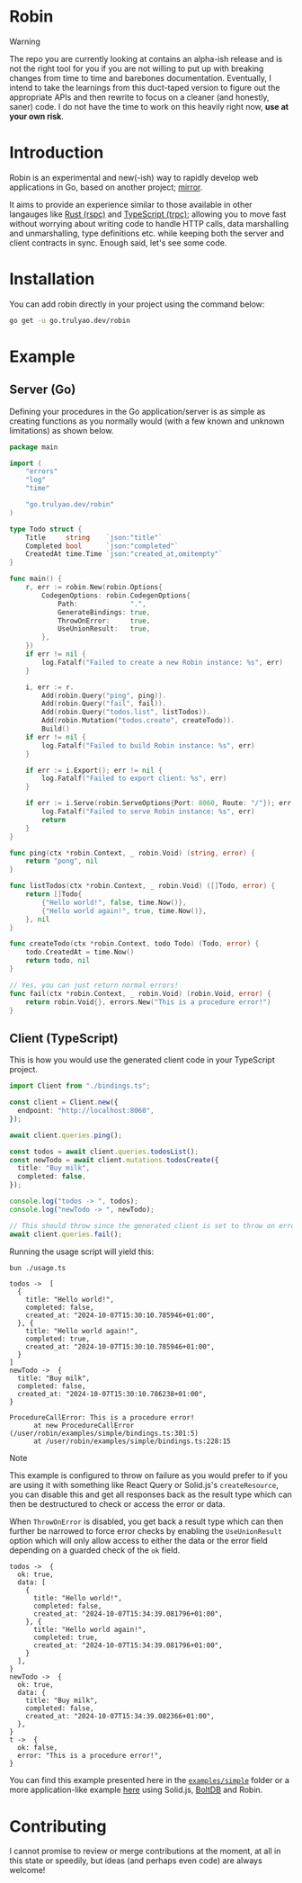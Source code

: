 # Robin

> [!WARNING]
> The repo you are currently looking at contains an alpha-ish release and is not the right tool for you if you are not willing to put up with breaking changes from time to time and barebones documentation.
> Eventually, I intend to take the learnings from this duct-taped version to figure out the appropriate APIs and then rewrite to focus on a cleaner (and honestly, saner) code. I do not have the time to work on this heavily right now, **use at your own risk**.

# Introduction

Robin is an experimental and new(-ish) way to rapidly develop web applications in Go, based on another project; [mirror](https://github.com/aosasona/mirror).

It aims to provide an experience similar to those available in other langauges like [Rust (rspc)](https://rspc.dev) and [TypeScript (trpc)](https://trpc.io); allowing you to move fast without worrying about writing code to handle HTTP calls, data marshalling and unmarshalling, type definitions etc. while keeping both the server and client contracts in sync. Enough said, let's see some code.

# Installation

You can add robin directly in your project using the command below:

```sh
go get -u go.trulyao.dev/robin
```

# Example

## Server (Go)

Defining your procedures in the Go application/server is as simple as creating functions as you normally would (with a few known and unknown limitations) as shown below.

```go
package main

import (
	"errors"
	"log"
	"time"

	"go.trulyao.dev/robin"
)

type Todo struct {
	Title     string    `json:"title"`
	Completed bool      `json:"completed"`
	CreatedAt time.Time `json:"created_at,omitempty"`
}

func main() {
	r, err := robin.New(robin.Options{
		CodegenOptions: robin.CodegenOptions{
			Path:             ".",
			GenerateBindings: true,
			ThrowOnError:     true,
			UseUnionResult:   true,
		},
	})
	if err != nil {
		log.Fatalf("Failed to create a new Robin instance: %s", err)
	}

	i, err := r.
		Add(robin.Query("ping", ping)).
		Add(robin.Query("fail", fail)).
		Add(robin.Query("todos.list", listTodos)).
		Add(robin.Mutation("todos.create", createTodo)).
		Build()
	if err != nil {
		log.Fatalf("Failed to build Robin instance: %s", err)
	}

	if err := i.Export(); err != nil {
		log.Fatalf("Failed to export client: %s", err)
	}

	if err := i.Serve(robin.ServeOptions{Port: 8060, Route: "/"}); err != nil {
		log.Fatalf("Failed to serve Robin instance: %s", err)
		return
	}
}

func ping(ctx *robin.Context, _ robin.Void) (string, error) {
	return "pong", nil
}

func listTodos(ctx *robin.Context, _ robin.Void) ([]Todo, error) {
	return []Todo{
		{"Hello world!", false, time.Now()},
		{"Hello world again!", true, time.Now()},
	}, nil
}

func createTodo(ctx *robin.Context, todo Todo) (Todo, error) {
	todo.CreatedAt = time.Now()
	return todo, nil
}

// Yes, you can just return normal errors!
func fail(ctx *robin.Context, _ robin.Void) (robin.Void, error) {
	return robin.Void{}, errors.New("This is a procedure error!")
}
```

## Client (TypeScript)

This is how you would use the generated client code in your TypeScript project.

```typescript
import Client from "./bindings.ts";

const client = Client.new({
  endpoint: "http://localhost:8060",
});

await client.queries.ping();

const todos = await client.queries.todosList();
const newTodo = await client.mutations.todosCreate({
  title: "Buy milk",
  completed: false,
});

console.log("todos -> ", todos);
console.log("newTodo -> ", newTodo);

// This should throw since the generated client is set to throw on errors
await client.queries.fail();
```

Running the usage script will yield this:

```sh
bun ./usage.ts
```

```text
todos ->  [
  {
    title: "Hello world!",
    completed: false,
    created_at: "2024-10-07T15:30:10.785946+01:00",
  }, {
    title: "Hello world again!",
    completed: true,
    created_at: "2024-10-07T15:30:10.785946+01:00",
  }
]
newTodo ->  {
  title: "Buy milk",
  completed: false,
  created_at: "2024-10-07T15:30:10.786238+01:00",
}

ProcedureCallError: This is a procedure error!
      at new ProcedureCallError (/user/robin/examples/simple/bindings.ts:301:5)
      at /user/robin/examples/simple/bindings.ts:228:15
```

> [!NOTE]
> This example is configured to throw on failure as you would prefer to if you are using it with something like React Query or Solid.js's `createResource`, you can disable this and get all responses back as the result type which can then be destructured to check or access the error or data.

When `ThrowOnError` is disabled, you get back a result type which can then further be narrowed to force error checks by enabling the `UseUnionResult` option which will only allow access to either the data or the error field depending on a guarded check of the `ok` field.

```text
todos ->  {
  ok: true,
  data: [
    {
      title: "Hello world!",
      completed: false,
      created_at: "2024-10-07T15:34:39.081796+01:00",
    }, {
      title: "Hello world again!",
      completed: true,
      created_at: "2024-10-07T15:34:39.081796+01:00",
    }
  ],
}
newTodo ->  {
  ok: true,
  data: {
    title: "Buy milk",
    completed: false,
    created_at: "2024-10-07T15:34:39.082366+01:00",
  },
}
t ->  {
  ok: false,
  error: "This is a procedure error!",
}
```

You can find this example presented here in the [`examples/simple`](./examples/simple) folder or a more application-like example [here](https://github.com/aosasona/robin-todo) using Solid.js, [BoltDB](https://github.com/etcd-io/bbolt) and Robin.

# Contributing

I cannot promise to review or merge contributions at the moment, at all in this state or speedily, but ideas (and perhaps even code) are always welcome!
